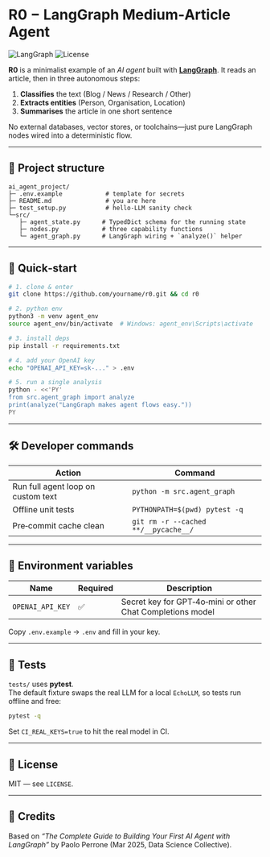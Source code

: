
# R0 − LangGraph Medium‑Article Agent

![LangGraph](https://img.shields.io/badge/LangGraph-v0.1-blueviolet) ![License](https://img.shields.io/badge/license-MIT-green)

**R0** is a minimalist example of an *AI agent* built with **[LangGraph](https://github.com/langchain-ai/langgraph)**.
It reads an article, then in three autonomous steps:

1. **Classifies** the text (Blog / News / Research / Other)  
2. **Extracts entities** (Person, Organisation, Location)  
3. **Summarises** the article in one short sentence  

No external databases, vector stores, or toolchains—just pure LangGraph
nodes wired into a deterministic flow.

---

## 📂 Project structure

```text
ai_agent_project/
├─ .env.example            # template for secrets
├─ README.md               # you are here
├─ test_setup.py           # hello‑LLM sanity check
└─src/
   ├─ agent_state.py      # TypedDict schema for the running state
   ├─ nodes.py            # three capability functions
   └─ agent_graph.py      # LangGraph wiring + `analyze()` helper

```

---

## 🚀 Quick‑start

```bash
# 1. clone & enter
git clone https://github.com/yourname/r0.git && cd r0

# 2. python env
python3 -m venv agent_env
source agent_env/bin/activate  # Windows: agent_env\Scripts\activate

# 3. install deps
pip install -r requirements.txt

# 4. add your OpenAI key
echo "OPENAI_API_KEY=sk-..." > .env

# 5. run a single analysis
python - <<'PY'
from src.agent_graph import analyze
print(analyze("LangGraph makes agent flows easy."))
PY
```

---

## 🛠  Developer commands

| Action | Command |
|--------|---------|
| Run full agent loop on custom text | `python -m src.agent_graph` |
| Offline unit tests                | `PYTHONPATH=$(pwd) pytest -q` |
| Pre‑commit cache clean            | `git rm -r --cached **/__pycache__/` |

---

## 🔑 Environment variables

| Name | Required | Description |
|------|----------|-------------|
| `OPENAI_API_KEY` | ✅ | Secret key for GPT‑4o‑mini or other Chat Completions model |

Copy `.env.example` → `.env` and fill in your key.

---

## 🧪 Tests

`tests/` uses **pytest**.  
The default fixture swaps the real LLM for a local `EchoLLM`, so tests run
offline and free:

```bash
pytest -q
```

Set `CI_REAL_KEYS=true` to hit the real model in CI.

---

## 📝 License

MIT — see `LICENSE`.

---

## 🙏 Credits

Based on *“The Complete Guide to Building Your First AI Agent with
LangGraph”* by Paolo Perrone (Mar 2025, Data Science Collective).
